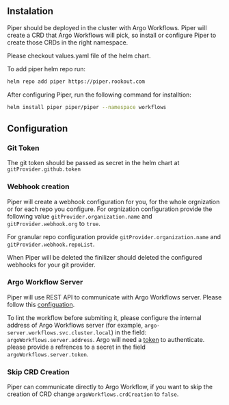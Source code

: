 ## Instalation

Piper should be deployed in the cluster with Argo Workflows. Piper will create a CRD that Argo Workflows will pick, so install or configure Piper to create those CRDs in the right namespace. 

Please checkout values.yaml file of the helm chart.

To add piper helm repo run:
```bash
helm repo add piper https://piper.rookout.com
```

After configuring Piper, run the following command for installtion:
```bash
helm install piper piper/piper --namespace workflows
```

## Configuration

### Git Token

The git token should be passed as secret in the helm chart at `gitProvider.github.token`

### Webhook creation

Piper will create a webhook configuration for you, for the whole orgnization or for each repo you configure.
For orgnization configuration provide the following value `gitProvider.organization.name` and `gitProvider.webhook.org` to `true`.

For granular repo configuration provide `gitProvider.organization.name` and `gitProvider.webhook.repoList`. 

When Piper will be deleted the finilizer should deleted the configured webhooks for your git provider.

### Argo Workflow Server

Piper will use REST API to communicate with Argo Workflows server. Please follow this [configuation](https://argoproj.github.io/argo-workflows/rest-api/).

To lint the workflow before submiting it, please configure the internal address of Argo Workflows server (for example, `argo-server.workflows.svc.cluster.local`) in the field: `argoWorkflows.server.address`. Argo will need a [token](https://argoproj.github.io/argo-workflows/access-token/) to authenticate. please provide a refrences to a secret in the field `argoWorkflows.server.token`.

### Skip CRD Creation

Piper can communicate directly to Argo Workflow, if you want to skip the creation of CRD change `argoWorkflows.crdCreation` to `false`.